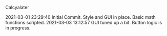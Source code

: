 Calcyalater

2021-03-01 23:29:40
Initial Commit. Style and GUI in place. Basic math functions scripted.
2021-03-03 13:12:57
GUI tuned up a bit. Button logic is in progress.